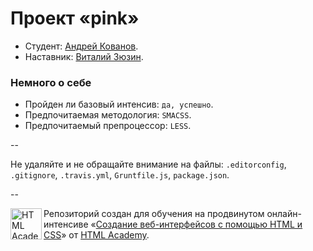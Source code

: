 # Проект «pink»

* Студент: [Андрей Кованов](https://htmlacademy.ru/profile/id63294).
* Наставник: [Виталий Зюзин](https://htmlacademy.ru/profile/juwain).

### Немного о себе

* Пройден ли базовый интенсив: `да, успешно`.
* Предпочитаемая методология: `SMACSS`.
* Предпочитаемый препроцессор: `LESS`.

--

Не удаляйте и не обращайте внимание на файлы: `.editorconfig`, `.gitignore`, `.travis.yml`, `Gruntfile.js`, `package.json`.

--

<a href="https://htmlacademy.ru/advanced_intensive"><img align="left" width="50" height="50" title="HTML Academy" src="https://htmlacademy.ru/static/img/logo-github.svg"></a>

Репозиторий создан для обучения на продвинутом онлайн-интенсиве «[Создание веб-интерфейсов с помощью HTML и CSS](https://htmlacademy.ru/advanced_intensive)» от [HTML Academy](https://htmlacademy.ru).
